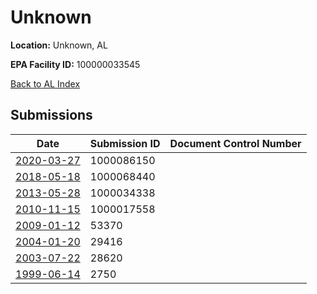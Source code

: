 # Unknown

**Location:** Unknown, AL

**EPA Facility ID:** 100000033545

[Back to AL Index](../../index.md)

## Submissions

| Date | Submission ID | Document Control Number |
|------|--------------|-------------------------|
| [2020-03-27](submissions/1000086150.md) | 1000086150 |  |
| [2018-05-18](submissions/1000068440.md) | 1000068440 |  |
| [2013-05-28](submissions/1000034338.md) | 1000034338 |  |
| [2010-11-15](submissions/1000017558.md) | 1000017558 |  |
| [2009-01-12](submissions/53370.md) | 53370 |  |
| [2004-01-20](submissions/29416.md) | 29416 |  |
| [2003-07-22](submissions/28620.md) | 28620 |  |
| [1999-06-14](submissions/2750.md) | 2750 |  |
